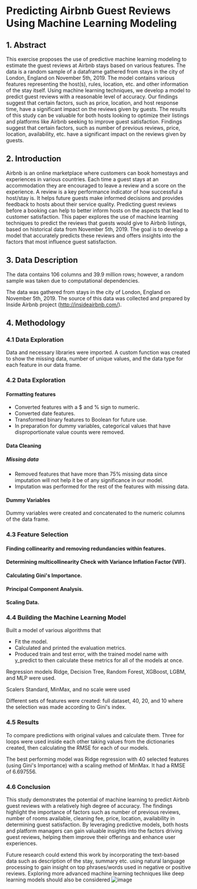 # Predicting Airbnb Guest Reviews Using Machine Learning Modeling

## 1. Abstract
This exercise proposes the use of predictive machine learning modeling to estimate the guest reviews at Airbnb stays based on various features. The data is a random sample of a dataframe gathered from stays in the city of London, England on November 5th, 2019. The model contains various features representing the host(s), rules, location, etc. and other information of the stay itself. Using machine learning techniques, we develop a model to predict guest reviews with a reasonable level of accuracy. Our findings suggest that certain factors, such as price, location, and host response time, have a significant impact on the reviews given by guests. The results of this study can be valuable for both hosts looking to optimize their listings and platforms like Airbnb seeking to improve guest satisfaction. Findings suggest that certain factors, such as number of previous reviews, price, location, availability, etc. have a significant impact on the reviews given by guests. 

## 2. Introduction
Airbnb is an online marketplace where customers can book homestays and experiences in various countries. Each time a guest stays at an accommodation they are encouraged to leave a review and a score on the experience. A review is a key performance indicator of how successful a host/stay is. It helps future guests make informed decisions and provides feedback to hosts about their service quality. Predicting guest reviews before a booking can help to better inform hosts on the aspects that lead to customer satisfaction. This paper explores the use of machine learning techniques to predict the reviews that guests would give to Airbnb listings, based on historical data from November 5th, 2019. The goal is to develop a model that accurately predicts these reviews and offers insights into the factors that most influence guest satisfaction.

## 3. Data Description
The data contains 106 columns and 39.9 million rows; however, a random sample was taken due to computational dependencies. 

The data was gathered from stays in the city of London, England on November 5th, 2019. The source of this data was collected and prepared by Inside Airbnb project (http://insideairbnb.com/).

## 4. Methodology

### 4.1 Data Exploration

Data and necessary libraries were imported. A custom function was created to show the missing data, number of unique values, and the data type for each feature in our data frame.

### 4.2 Data Exploration

#### Formatting features
* Converted features with a $ and % sign to numeric.
* Converted date features.
* Transformed binary features to Boolean for future use.
* In preparation for dummy variables, categorical values that have disproportionate value counts were removed.

#### Data Cleaning
##### Missing data
* Removed features that have more than 75% missing data since imputation will not help it be of any significance in our model.
* Imputation was performed for the rest of the features with missing data.

#### Dummy Variables
Dummy variables were created and concatenated to the numeric columns of the data frame.

### 4.3 Feature Selection
#### Finding collinearity and removing redundancies within features.
#### Determining multicollinearity Check with Variance Inflation Factor (VIF).
#### Calculating Gini's Importance.
#### Principal Component Analysis.
#### Scaling Data.

### 4.4 Building the Machine Learning Model
Built a model of various algorithms that
* Fit the model.
* Calculated and printed the evaluation metrics.
* Produced train and test error, with the trained model name with y_predict to then calculate these metrics for all of the models at once.

Regression models Ridge, Decision Tree, Random Forest, XGBoost, LGBM, and MLP were used.

Scalers Standard, MinMax, and no scale were used

Different sets of features were created: full dataset, 40, 20, and 10 where the selection was made according to Gini's index.

### 4.5 Results
To compare predictions with original values and calculate them. Three for loops were used inside each other taking values from the dictionaries created, then calculating the RMSE for each of our models.

The best performing model was Ridge	regression with 40 selected features (using Gini's Importance) with a scaling method of MinMax. It had a RMSE of 6.697556.

### 4.6 Conclusion
This study demonstrates the potential of machine learning to predict Airbnb guest reviews with a relatively high degree of accuracy. The findings highlight the importance of factors such as number of previous reviews, number of rooms available, cleaning fee, price, location, availability in determining guest satisfaction. By leveraging predictive models, both hosts and platform managers can gain valuable insights into the factors driving guest reviews, helping them improve their offerings and enhance user experiences.

Future research could extend this work by incorporating the text-based data such as description of the stay, summary etc. using natural language processing to gain insight on top phrases/words used in negative or positive reviews. Exploring more advanced machine learning techniques like deep learning models should also be considered
![image](https://github.com/user-attachments/assets/d6a3c3e5-3ea7-417b-bc9c-a009f9766744)
